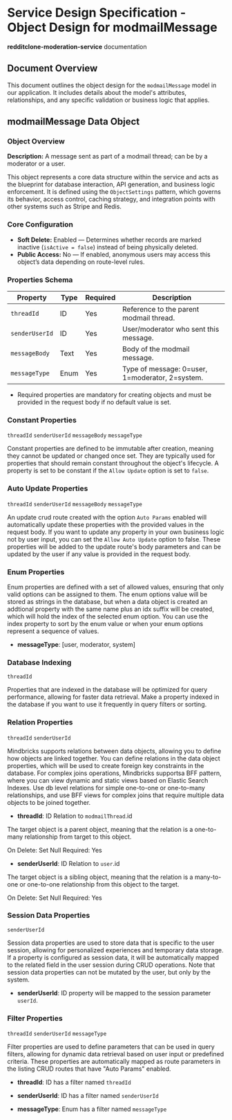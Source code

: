 # Service Design Specification - Object Design for modmailMessage

**redditclone-moderation-service** documentation

## Document Overview

This document outlines the object design for the `modmailMessage` model in our application. It includes details about the model's attributes, relationships, and any specific validation or business logic that applies.

## modmailMessage Data Object

### Object Overview

**Description:** A message sent as part of a modmail thread; can be by a moderator or a user.

This object represents a core data structure within the service and acts as the blueprint for database interaction, API generation, and business logic enforcement.
It is defined using the `ObjectSettings` pattern, which governs its behavior, access control, caching strategy, and integration points with other systems such as Stripe and Redis.

### Core Configuration

- **Soft Delete:** Enabled — Determines whether records are marked inactive (`isActive = false`) instead of being physically deleted.
- **Public Access:** No — If enabled, anonymous users may access this object’s data depending on route-level rules.

### Properties Schema

| Property       | Type | Required | Description                                     |
| -------------- | ---- | -------- | ----------------------------------------------- |
| `threadId`     | ID   | Yes      | Reference to the parent modmail thread.         |
| `senderUserId` | ID   | Yes      | User/moderator who sent this message.           |
| `messageBody`  | Text | Yes      | Body of the modmail message.                    |
| `messageType`  | Enum | Yes      | Type of message: 0=user, 1=moderator, 2=system. |

- Required properties are mandatory for creating objects and must be provided in the request body if no default value is set.

### Constant Properties

`threadId` `senderUserId` `messageBody` `messageType`

Constant properties are defined to be immutable after creation, meaning they cannot be updated or changed once set. They are typically used for properties that should remain constant throughout the object's lifecycle.
A property is set to be constant if the `Allow Update` option is set to `false`.

### Auto Update Properties

`threadId` `senderUserId` `messageBody` `messageType`

An update crud route created with the option `Auto Params` enabled will automatically update these properties with the provided values in the request body.
If you want to update any property in your own business logic not by user input, you can set the `Allow Auto Update` option to false.
These properties will be added to the update route's body parameters and can be updated by the user if any value is provided in the request body.

### Enum Properties

Enum properties are defined with a set of allowed values, ensuring that only valid options can be assigned to them.
The enum options value will be stored as strings in the database,
but when a data object is created an addtional property with the same name plus an idx suffix will be created, which will hold the index of the selected enum option.
You can use the index property to sort by the enum value or when your enum options represent a sequence of values.

- **messageType**: [user, moderator, system]

### Database Indexing

`threadId`

Properties that are indexed in the database will be optimized for query performance, allowing for faster data retrieval.
Make a property indexed in the database if you want to use it frequently in query filters or sorting.

### Relation Properties

`threadId` `senderUserId`

Mindbricks supports relations between data objects, allowing you to define how objects are linked together.
You can define relations in the data object properties, which will be used to create foreign key constraints in the database.
For complex joins operations, Mindbricks supportsa BFF pattern, where you can view dynamic and static views based on Elastic Search Indexes.
Use db level relations for simple one-to-one or one-to-many relationships, and use BFF views for complex joins that require multiple data objects to be joined together.

- **threadId**: ID
  Relation to `modmailThread`.id

The target object is a parent object, meaning that the relation is a one-to-many relationship from target to this object.

On Delete: Set Null
Required: Yes

- **senderUserId**: ID
  Relation to `user`.id

The target object is a sibling object, meaning that the relation is a many-to-one or one-to-one relationship from this object to the target.

On Delete: Set Null
Required: Yes

### Session Data Properties

`senderUserId`

Session data properties are used to store data that is specific to the user session, allowing for personalized experiences and temporary data storage.
If a property is configured as session data, it will be automatically mapped to the related field in the user session during CRUD operations.
Note that session data properties can not be mutated by the user, but only by the system.

- **senderUserId**: ID property will be mapped to the session parameter `userId`.

### Filter Properties

`threadId` `senderUserId` `messageType`

Filter properties are used to define parameters that can be used in query filters, allowing for dynamic data retrieval based on user input or predefined criteria.
These properties are automatically mapped as route parameters in the listing CRUD routes that have "Auto Params" enabled.

- **threadId**: ID has a filter named `threadId`

- **senderUserId**: ID has a filter named `senderUserId`

- **messageType**: Enum has a filter named `messageType`
